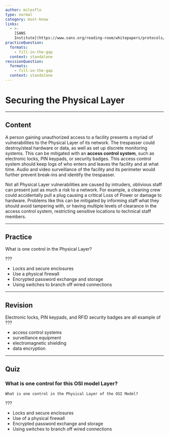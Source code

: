 ```yaml
---
author: milesflo
type: normal
category: must-know
links:
  - >-
    [SANS
    Institute](https://www.sans.org/reading-room/whitepapers/protocols/applying-osi-layer-network-model-information-security-1309){website}
practiceQuestion:
  formats:
    - fill-in-the-gap
  context: standalone
revisionQuestion:
  formats:
    - fill-in-the-gap
  context: standalone
---
```


# Securing the Physical Layer


---

## Content

A person gaining unauthorized access to a facility presents a myriad of vulnerabilities to the Physical Layer of its network. The trespasser could destroy/steal hardware or data, as well as set up discrete monitoring systems. This can be mitigated with an **access control system**, such as electronic locks, PIN keypads, or security badges. This access control system should keep logs of who enters and leaves the facility and at what time. Audio and video surveillance of the facility and its perimeter would further prevent break-ins and identify the trespasser.

Not all Physical Layer vulnerabilities are caused by intruders, oblivious staff can present just as much a risk to a network. For example, a cleaning crew could accidentally pull a plug causing a critical Loss of Power or damage to hardware. Problems like this can be mitigated by informing staff what they should avoid tampering with, or having multiple levels of clearance in the access control system, restricting sensitive locations to technical staff members.


---

## Practice

What is one control in the Physical Layer?

???

- Locks and secure enclosures
- Use a physical firewall
- Encrypted password exchange and storage
- Using switches to branch off wired connections


---

## Revision

Electronic locks, PIN keypads, and RFID security badges are all example of ???

- access control systems
- surveillance equipment
- electromagnetic shielding
- data encryption


---

## Quiz

### What is one control for this OSI model Layer?


```plain-text
What is one control in the Physical Layer of the OSI Model?
```

 ???

- Locks and secure enclosures
- Use of a physical firewall
- Encrypted password exchange and storage
- Using switches to branch off wired connections
